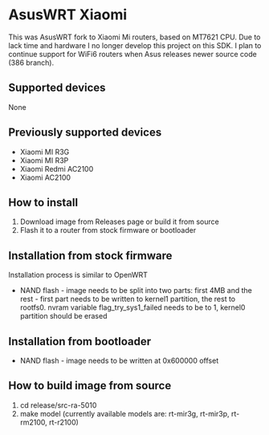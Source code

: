 # AsusWRT Xiaomi
This was AsusWRT fork to Xiaomi Mi routers, based on MT7621 CPU.
Due to lack time and hardware I no longer develop this project on this SDK.
I plan to continue support for WiFi6 routers when Asus releases newer source code (386 branch).

## Supported devices
None

## Previously supported devices
- Xiaomi MI R3G
- Xiaomi MI R3P
- Xiaomi Redmi AC2100
- Xiaomi AC2100

## How to install
1. Download image from Releases page or build it from source
2. Flash it to a router from stock firmware or bootloader

## Installation from stock firmware
Installation process is similar to OpenWRT
- NAND flash - image needs to be split into two parts: first 4MB and the rest - first part needs to be written to kernel1 partition, the rest to rootfs0. nvram variable flag_try_sys1_failed needs to be to 1, kernel0 partition should be erased

## Installation from bootloader
- NAND flash - image needs to be written at 0x600000 offset

## How to build image from source
1. cd release/src-ra-5010
2. make model (currently available models are: rt-mir3g, rt-mir3p, rt-rm2100, rt-r2100)
